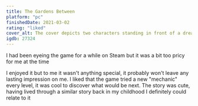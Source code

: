 ```yaml
---
title: The Gardens Between
platform: "pc"
finishedDate: 2021-03-02
rating: "liked"
cover_alt: The cover depicts two characters standing in front of a dreamy environnement
igdb: 27324
---
```


I had been eyeing the game for a while on Steam but it was a bit too pricy for me at the time

I enjoyed it but to me it wasn't anything special, it probably won't leave any lasting impression on me. I liked that the game tried a new "mechanic" every level, it was cool to discover what would be next. The story was cute, having lived through a similar story back in my childhood I definitely could relate to it

